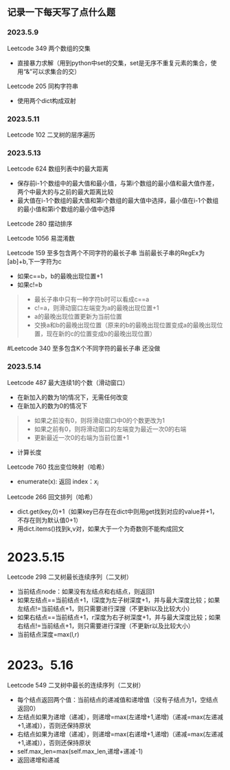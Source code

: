 ## 记录一下每天写了点什么题
### 2023.5.9
Leetcode 349 两个数组的交集
* 直接暴力求解（用到python中set的交集，set是无序不重复元素的集合，使用“&”可以求集合的交）

Leetcode 205 同构字符串
* 使用两个dict构成双射

### 2023.5.11
Leetcode 102 二叉树的层序遍历

### 2023.5.13
Leetcode 624 数组列表中的最大距离
* 保存前i-1个数组中的最大值和最小值，与第i个数组的最小值和最大值作差，两个中最大的与之前的最大距离比较
* 最大值在i-1个数组的最大值和第i个数组的最大值中选择，最小值在i-1个数组的最小值和第i个数组的最小值中选择

Leetcode 280 摆动排序

Leetcode 1056 易混淆数

Leetcode 159 至多包含两个不同字符的最长子串
当前最长子串的RegEx为[ab]+b,下一字符为c
* 如果c==b，b的最晚出现位置+1
* 如果c!=b
>* 最长子串中只有一种字符b时可以看成c==a
>* c!=a，则滑动窗口左端变为a的最晚出现位置+1
>* a的最晚出现位置更新为当前位置
>* 交换a和b的最晚出现位置（原来的b的最晚出现位置变成a的最晚出现位置，现在新的c的位置变成b的最晚出现位置）

#Leetcode 340 至多包含K个不同字符的最长子串 还没做

### 2023.5.14
Leetcode 487 最大连续1的个数（滑动窗口）
* 在新加入的数为1的情况下，无需任何改变
* 在新加入的数为0的情况下
>* 如果之前没有0，则将滑动窗口中0的个数更改为1
>* 如果之前有0，则将滑动窗口的左端变为最近一次0的右端
>* 更新最近一次0的右端为当前位置+1
* 计算长度

Leetcode 760 找出变位映射（哈希）
* enumerate(x): 返回 index：$x_i$

Leetcode 266 回文排列（哈希）
* dict.get(key,0)+1（如果key已存在在dict中则用get找到对应的value并+1，不存在则为默认值0+1）
* 用dict.items()找到k,v对，如果大于一个为奇数则不能构成回文

# 2023.5.15
Leetcode 298 二叉树最长连续序列（二叉树）
* 当前结点node：如果没有左结点和右结点，则返回1
* 如果左结点==当前结点+1，l深度为左子树深度+1，并与最大深度比较；如果左结点!=当前结点+1，则只需要进行深搜（不更新l以及比较大小）
* 如果右结点==当前结点+1，r深度为右子树深度+1，并与最大深度比较；如果右结点!=当前结点+1，则只需要进行深搜（不更新r以及比较大小）
* 当前结点深度=max(l,r)

# 2023。5.16
Leetcode 549 二叉树中最长的连续序列（二叉树）
* 每个结点返回两个值：当前结点的递减值和递增值（没有子结点为1，空结点返回0）
* 左结点如果为递增（递减），则递增=max(左递增+1,递增)（递减=max(左递减+1,递减)），否则还保持原状
* 右结点如果为递增（递减），则递增=max(右递增+1,递增)（递减=max(左递减+1,递减)），否则还保持原状
* self.max_len=max(self.max_len,递增+递减-1)
* 返回递增和递减





